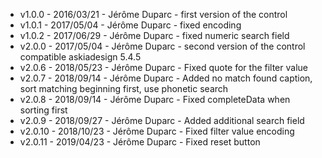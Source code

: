 * v1.0.0 - 2016/03/21 - Jérôme Duparc - first version of the control
* v1.0.1 - 2017/05/04 - Jérôme Duparc - fixed encoding
* v1.0.2 - 2017/06/29 - Jérôme Duparc - fixed numeric search field
* v2.0.0 - 2017/05/04 - Jérôme Duparc - second version of the control compatible askiadesign 5.4.5
* v2.0.6 - 2018/05/23 - Jérôme Duparc - Fixed quote for the filter value
* v2.0.7 - 2018/09/14 - Jérôme Duparc - Added no match found caption, sort matching beginning first, use phonetic search
* v2.0.8 - 2018/09/14 - Jérôme Duparc - Fixed completeData when sorting first
* v2.0.9 - 2018/09/27 - Jérôme Duparc - Added additional search field
* v2.0.10 - 2018/10/23 - Jérôme Duparc - Fixed filter value encoding
* v2.0.11 - 2019/04/23 - Jérôme Duparc - Fixed reset button